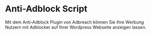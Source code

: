 # Anti-Adblock Script
Mit dem Anti-Adblock Plugin von Adbreach können Sie Ihre Werbung Nutzern mit Adblocker auf Ihrer Wordpress Webseite anzeigen lassen. 
